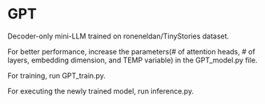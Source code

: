 # GPT


Decoder-only mini-LLM trained on roneneldan/TinyStories dataset.

For better performance, increase the parameters(# of attention heads, # of layers, embedding dimension, and TEMP variable) in the GPT_model.py file.


For training, run GPT_train.py.

For executing the newly trained model, run inference.py.
